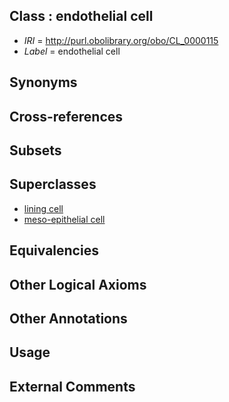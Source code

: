 
## Class : endothelial cell

 * *IRI* = http://purl.obolibrary.org/obo/CL_0000115
 * *Label* = endothelial cell

## Synonyms


## Cross-references


## Subsets


## Superclasses

 * [lining cell](../../CL/13/CL_0000213.md)
 * [meso-epithelial cell](../../CL/78/CL_0002078.md)

## Equivalencies


## Other Logical Axioms


## Other Annotations


## Usage


## External Comments

